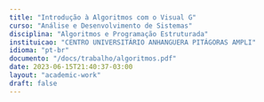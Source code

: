 ```yaml
---
title: "Introdução à Algoritmos com o Visual G"
curso: "Análise e Desenvolvimento de Sistemas"
disciplina: "Algoritmos e Programação Estruturada"
instituicao: "CENTRO UNIVERSITÁRIO ANHANGUERA PITÁGORAS AMPLI"
idioma: "pt-br"
documento: "/docs/trabalho/algoritmos.pdf"
date: 2023-06-15T21:40:37-03:00
layout: "academic-work"
draft: false
---
```


